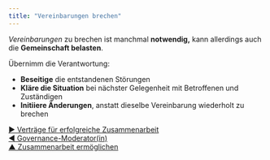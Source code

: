 ```yaml
---
title: "Vereinbarungen brechen"
---
```



<dfn data-info="Vereinbarung: Eine gemeinsam beschlossene Richtlinie, ein Prozess, ein Protokoll oder eine Policy, die den den Wertfluss in der Organisation steuert.">Vereinbarungen</dfn> zu brechen ist manchmal **notwendig,** kann allerdings auch die **Gemeinschaft belasten**.

Übernimm die Verantwortung:

- **Beseitige** die entstandenen Störungen
- **Kläre die Situation** bei nächster Gelegenheit mit Betroffenen und Zuständigen
- **Initiiere Änderungen**, anstatt dieselbe Vereinbarung wiederholt zu brechen

[&#9654; Verträge für erfolgreiche Zusammenarbeit](contract-for-successful-collaboration.html)<br/>[&#9664; Governance-Moderator(in)](governance-facilitator.html)<br/>[&#9650; Zusammenarbeit ermöglichen](enablers-of-collaboration.html)

